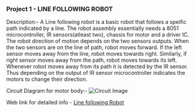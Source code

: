 ### Project 1 - LINE FOLLOWING ROBOT

Description:-
            A Line following robot is a basic robot that follows a speific path indicated by a line. The robot assembly essentially needs a 8051 microcontroller, IR sensors(atleast two), chassis for motor and a driver IC. The robot direction of motion depends on the two sensors outputs. When the two sensors are on the line of path, robot moves forward. If the left sensor moves away from the line, robot moves towards right. Similarly, if right sensor moves away from the path, robot moves towards its left. Whenever robot moves away from its path it is detected by the IR sensor. Thus depending on the output of IR sensor microcontroller indicates the motors to change their direction.
            
Circuit Diagram for motor body:- 
                               ![Circuit Image](https://www.electronicshub.org/wp-content/uploads/2015/10/Line-Follower-Robot-using-Microcontroller-Circuit-Diagram.jpg)

Web link for detailed info - [Line following Robot](https://www.electronicshub.org/line-follower-robot-using-microcontroller/)
